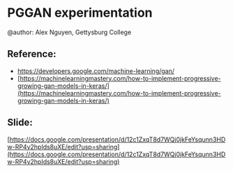 # PGGAN experimentation
@author: Alex Nguyen, Gettysburg College

## Reference:
- https://developers.google.com/machine-learning/gan/
- [https://machinelearningmastery.com/how-to-implement-progressive-growing-gan-models-in-keras/](https://machinelearningmastery.com/how-to-implement-progressive-growing-gan-models-in-keras/)

## Slide: 
[https://docs.google.com/presentation/d/12c1ZxqT8d7WQj0jkFeYsqunn3HDw-RP4y2hpIds8uXE/edit?usp=sharing](https://docs.google.com/presentation/d/12c1ZxqT8d7WQj0jkFeYsqunn3HDw-RP4y2hpIds8uXE/edit?usp=sharing)